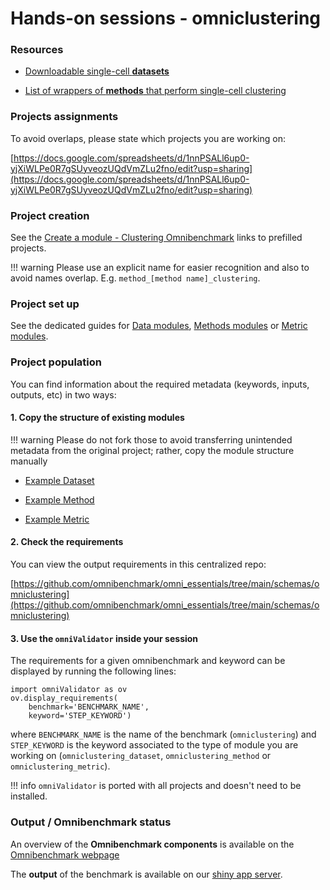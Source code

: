 
# Hands-on sessions - omniclustering


### Resources 

- [Downloadable single-cell **datasets**](https://bioconductor.org/packages/devel/data/experiment/manuals/DuoClustering2018/man/DuoClustering2018.pdf)

- [List of wrappers of **methods** that perform single-cell clustering](https://github.com/markrobinsonuzh/scRNAseq_clustering_comparison/tree/master/Rscripts/clustering)

### Projects assignments

To avoid overlaps, please state which projects you are working on: 

[https://docs.google.com/spreadsheets/d/1nnPSALl6up0-yjXiWLPe0R7gSUyveozUQdVmZLu2fno/edit?usp=sharing](https://docs.google.com/spreadsheets/d/1nnPSALl6up0-yjXiWLPe0R7gSUyveozUQdVmZLu2fno/edit?usp=sharing)

### Project creation 

See the [Create a module - Clustering Omnibenchmark](../../01_getting_started/01_module_contr/create_module.md) links to prefilled projects. 

!!! warning
    Please use an explicit name for easier recognition and also to avoid names overlap. E.g. `method_[method name]_clustering`. 

### Project set up

See the dedicated guides for [Data modules](../../01_getting_started/01_module_contr/setup_module/01_data.md), [Methods modules](../../01_getting_started/01_module_contr/setup_module/02_method.md) or [Metric modules](../../01_getting_started/01_module_contr/setup_module/03_metric.md).

### Project population

You can find information about the required metadata (keywords, inputs, outputs, etc) in two ways: 

#### 1. Copy the structure of existing modules

!!! warning
    Please do not fork those to avoid transferring unintended metadata from the original project; rather, copy the module structure manually

- [Example Dataset](https://gitlab.renkulab.io/omb_benchmarks/omniclustering/dataset_Koh_clustering)

- [Example Method](https://gitlab.renkulab.io/omb_benchmarks/omniclustering/method_FlowSOM_clustering)

- [Example Metric](https://gitlab.renkulab.io/omb_benchmarks/omniclustering/metric_ShannonEntropy_clustering)

#### 2. Check the requirements

You can view the output requirements in this centralized repo: 

[https://github.com/omnibenchmark/omni_essentials/tree/main/schemas/omniclustering](https://github.com/omnibenchmark/omni_essentials/tree/main/schemas/omniclustering)

#### 3. Use the `omniValidator` inside your session 

The requirements for a given omnibenchmark and keyword can be displayed by running the following lines: 

```
import omniValidator as ov
ov.display_requirements(
    benchmark='BENCHMARK_NAME', 
    keyword='STEP_KEYWORD')
```

where  `BENCHMARK_NAME` is the name of the benchmark (`omniclustering`) and `STEP_KEYWORD` is the keyword associated to the type of module you are working on (`omniclustering_dataset`, `omniclustering_method` or `omniclustering_metric`).

!!! info
    `omniValidator` is ported with all projects and doesn't need to be installed.

### Output / Omnibenchmark status

An overview of the **Omnibenchmark components** is available on the [Omnibenchmark webpage](http://omnibenchmark.org/p/benchmarks/)

The **output** of the benchmark is available on our [shiny app server](https://bettr.omnibenchmark.org/omniclustering/).
